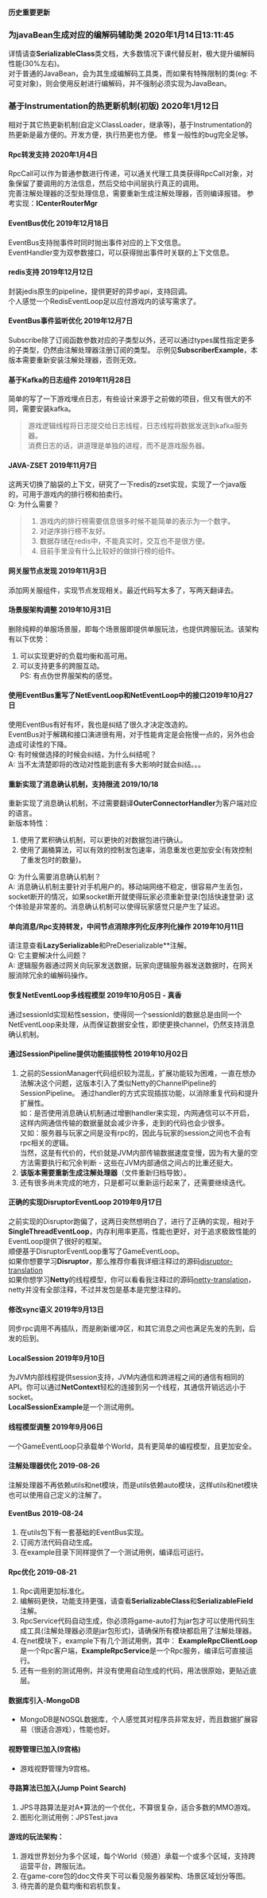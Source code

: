 #### 历史重要更新

### 为javaBean生成对应的编解码辅助类 2020年1月14日13:11:45
详情请查**SerializableClass**类文档，大多数情况下课代替反射，极大提升编解码性能(30%左右)。  
对于普通的JavaBean，会为其生成编解码工具类，而如果有特殊限制的类(eg: 不可变对象)，则会使用反射进行编解码，并不强制必须实现为JavaBean。

### 基于Instrumentation的热更新机制(初版) 2020年1月12日
相对于其它热更新机制(自定义ClassLoader，继承等)，基于Instrumentation的热更新是最方便的。开发方便，执行热更也方便。
修复一般性的bug完全足够。

#### Rpc转发支持 2020年1月4日
RpcCall可以作为普通参数进行传递，可以通关代理工具类获得RpcCall对象，对象保留了要调用的方法信息，然后交给中间层执行真正的调用。  
完善注解处理器的泛型处理信息，需要重新生成注解处理器，否则编译报错。
参考实现：**ICenterRouterMgr**

#### EventBus优化 2019年12月18日
EventBus支持抛事件时同时抛出事件对应的上下文信息。  
EventHandler变为双参数接口，可以获得抛出事件时关联的上下文信息。

#### redis支持 2019年12月12日
封装jedis原生的pipeline，提供更好的异步api，支持回调。  
个人感觉一个RedisEventLoop足以应付游戏内的读写需求了。

#### EventBus事件监听优化 2019年12月7日
Subscribe除了订阅函数参数对应的子类型以外，还可以通过types属性指定更多的子类型，仍然由注解处理器注册订阅的类型。
示例见**SubscriberExample**，本版本需要重新安装注解处理器，否则无效。

#### 基于Kafka的日志组件 2019年11月28日
简单的写了一下游戏埋点日志，有些设计来源于之前做的项目，但又有很大的不同，需要安装kafka。  
> 游戏逻辑线程将日志提交给日志线程，日志线程将数据发送到kafka服务器。  
> 消费日志的话，讲道理是单独的进程，而不是游戏服务器。

#### JAVA-ZSET 2019年11月7日
这两天切换了脑袋的上下文，研究了一下redis的zset实现，实现了一个java版的，可用于游戏内的排行榜和拍卖行。  
Q: 为什么需要？  
> 1. 游戏内的排行榜需要信息很多时候不能简单的表示为一个数字。  
> 2. 对逆序排行榜不友好。  
> 3. 数据存储在redis中，不能真实时，交互也不是很方便。  
> 4. 目前手里没有什么比较好的做排行榜的组件。  

#### 网关服节点发现 2019年11月3日
添加网关服组件，实现节点发现相关。最近代码写太多了，写两天翻译去。

#### 场景服架构调整 2019年10月31日
删除纯粹的单服场景服，即每个场景服即提供单服玩法，也提供跨服玩法。该架构有以下优势：  
1. 可以实现更好的负载均衡和高可用。  
2. 可以支持更多的跨服互动。  
PS: 有点伪世界服架构的感觉。

#### 使用EventBus重写了NetEventLoop和NetEventLoop中的接口2019年10月27日
使用EventBus有好有坏，我也是纠结了很久才决定改造的。  
EventBus对于解耦和接口演进很有用，对于性能肯定是会拖慢一点的，另外也会造成可读性的下降。  
Q: 有时候做选择的时候会纠结，为什么纠结呢？  
A: 当不太清楚即将的改动对性能到底有多大影响时就会纠结。。。

#### 重新实现了消息确认机制，支持限流 2019/10/18
重新实现了消息确认机制，不过需要翻译**OuterConnectorHandler**为客户端对应的语言。  
新版本特性：
1. 使用了累积确认机制，可以更快的对数据包进行确认。  
2. 使用了漏桶算法，可以有效的控制发包速率，消息重发也更加安全(有效控制了重发包时的数量)。  

Q: 为什么需要消息确认机制？  
A: 消息确认机制主要针对手机用户的。移动端网络不稳定，很容易产生丢包，socket断开的情况，如果socket断开就使得玩家必须重新登录(包括快速登录)
这个体验是非常差的。消息确认机制可以使得玩家感觉只是产生了延迟。

#### 单向消息/Rpc支持转发，中间节点消除序列化反序列化操作 2019年10月11日
请注意查看**LazySerializable**和PreDeserializable**注解。  
Q: 它主要解决什么问题？  
A: 逻辑服务器通过网关向玩家发送数据，玩家向逻辑服务器发送数据时，在网关服消除冗余的编解码操作。

#### 恢复NetEventLoop多线程模型 2019年10月05日 - 真香
通过sessionId实现粘性session，使得同一个sessionId的数据总是由同一个NetEventLoop来处理，从而保证数据安全性，即使更换channel，仍然支持消息确认机制。

#### 通过SessionPipeline提供功能插拔特性 2019年10月02日
1. 之前的SessionManager代码组织较为混乱，扩展功能较为困难，一直在想办法解决这个问题，这版本引入了类似Netty的ChannelPipeline的SessionPipeline。
通过handler的方式实现插拔功能，以消除重复代码和提升扩展性。  
如：是否使用消息确认机制通过增删handler来实现，内网通信可以不开启，这样内网通信传输的数据量就会减少许多，走到的代码也会少很多。   
又如：服务器与玩家之间是没有rpc的，因此与玩家的session之间也不会有rpc相关的逻辑。  
当然，这是有代价的，代价就是JVM内部传输数据速度变慢，因为有大量的空方法需要执行和冗余判断 - 这些在JVM内部通信之间占的比重还挺大。  
2. **该版本需要重新生成注解处理器**（文件重新归档导致）。
3. 还有很多尚未完成的地方，只是都可以重新运行起来了，还需要继续迭代。

#### 正确的实现DisruptorEventLoop 2019年9月17日
之前实现的Disruptor跑偏了，这两日突然想明白了，进行了正确的实现，相对于**SingleThreadEventLoop**，内存利用率更高，性能也更好，对于追求极致性能的EventLoop提供了很好的框架。  
顺便基于DisruptorEventLoop重写了GameEventLoop。  
如果你想要学习**Disruptor**，那么推荐你看我详细注释过的源码[disruptor-translation](https://github.com/hl845740757/disruptor-translation)  
如果你想学习**Netty**的线程模型，你可以看看我注释过的源码[netty-translation](https://github.com/hl845740757/netty-translation)，netty并没有全部注释，不过并发包是基本是完整注释的。  

#### 修改sync语义 2019年9月13日
同步rpc调用不再插队，而是刷新缓冲区，和其它消息之间也满足先发的先到，后发的后到。

#### LocalSession 2019年9月10日
为JVM内部线程提供session支持，JVM内通信和跨进程之间的通信有相同的API。你可以通过**NetContext**轻松的连接到另一个线程，其通信开销远远小于socket。  
**LocalSessionExample**是一个测试用例。

#### 线程模型调整 2019年9月06日
一个GameEventLoop只承载单个World，具有更简单的编程模型，且更加安全。

#### 注解处理器优化 2019-08-26
注解处理器不再依赖utils和net模块，而是utils依赖auto模块，这样utils和net模块也可以使用自己定义的注解了。

#### EventBus 2019-08-24
1. 在utils包下有一套基础的EventBus实现。
2. 订阅方法代码自动生成。
3. 在example目录下同样提供了一个测试用例，编译后可运行。

#### Rpc优化 2019-08-21
1. Rpc调用更加标准化。
2. 编解码更快，功能支持更强，请查看**SerializableClass**和**SerializableField**注解。
3. RpcService代码自动生成，你必须将game-auto打为jar包才可以使用代码生成工具(注解处理器必须是jar包形式)，请确保所有模块都启用了注解处理器。
4. 在net模块下，example下有几个测试用例，其中： **ExampleRpcClientLoop**是一个Rpc客户端，**ExampleRpcService**是一个Rpc服务，编译后可直接运行。
5. 还有一些别的测试用例，并没有使用自动生成的代码，用法很原始，更贴近底层。

#### 数据库引入-MongoDB  
* MongoDB是NOSQL数据库，个人感觉其对程序员非常友好，而且数据扩展容易（很适合游戏），性能也好。

#### 视野管理已加入(9宫格)
* 游戏视野管理为9宫格。

#### 寻路算法已加入(Jump Point Search)
1. JPS寻路算法是对A*算法的一个优化，不算很复杂，适合多数的MMO游戏。
2. 图形化测试用例：JPSTest.java  

#### 游戏的玩法架构：  
1. 游戏世界划分为多个区域，每个World（频道）承载一个或多个区域，支持跨运营平台，跨服玩法。  
2. 在game-core包的doc文件夹下可以看见服务器架构、场景区域划分等图。  
3. 待完善的是负载均衡和宕机恢复。
